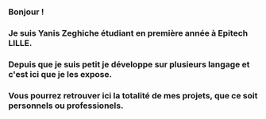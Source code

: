 ### Bonjour ! 
### Je suis Yanis Zeghiche étudiant en première année à Epitech LILLE.
### Depuis que je suis petit je développe sur plusieurs langage et c'est ici que je les expose.
### Vous pourrez retrouver ici la totalité de mes projets, que ce soit personnels ou professionels. 
